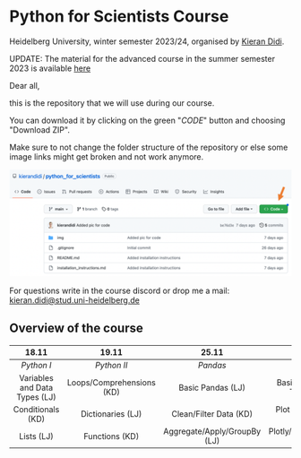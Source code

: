 # Python for Scientists Course

Heidelberg University, winter semester 2023/24, organised by [Kieran Didi](https://github.com/kierandidi).

UPDATE: The material for the advanced course in the summer semester 2023 is available [here](https://github.com/kierandidi/advanced_python_for_scientists)

Dear all, 

this is the repository that we will use during our course. 

You can download it by clicking on the green "_CODE_" button and choosing "Download ZIP".

Make sure to not change the folder structure of the repository or else some image links might get broken and not work anymore.

<div>
<img src="img/explanation_download.png" width="700"/>
</div>

For questions write in the course discord or drop me a mail: kieran.didi@stud.uni-heidelberg.de

## Overview of the course

**18.11**|**19.11**|**25.11**|**26.11**
:-----:|:-----:|:-----:|:-----:
*Python I*|*Python II*|*Pandas*|*Seaborn*
Variables and Data Types (LJ)|Loops/Comprehensions (KD)|Basic Pandas (LJ)|Basic Plotting/Plot Types (KD)
Conditionals (KD)|Dictionaries (LJ)|Clean/Filter Data (KD)|Plot Customization (LJ)
Lists (LJ)|Functions (KD)|Aggregate/Apply/GroupBy (LJ)| Plotly/GIFs/Animations (KD)
